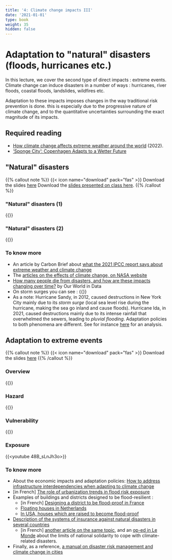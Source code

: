 ```yaml
---
title: '4: Climate change impacts III'
date: '2021-01-01'
type: book
weight: 35
hidden: false
---
```


# Adaptation to "natural" disasters (floods, hurricanes etc.)

<!--more-->
In this lecture, we cover the second type of direct impacts : extreme events. Climate change can induce  disasters in a number of ways : hurricanes, river floods, coastal floods, landslides, wildfires etc.

Adaptation to these impacts imposes changes in the way traditional risk prevention is done. this is especially due to the progressive nature of climate change, and to the quantitative uncertainties surrounding the exact magnitude of its impacts.

## Required reading

- [How climate change affects extreme weather around the world](https://www.carbonbrief.org/mapped-how-climate-change-affects-extreme-weather-around-the-world/?utm_campaign=Weekly%20Briefing&utm_content=20220822&utm_medium=email&utm_source=Revue%20newsletter) (2022).
- [‘Sponge City’: Copenhagen Adapts to a Wetter Future](https://e360.yale.edu/features/copenhagen-sponge-cities)

## "Natural" disasters
{{% callout note %}}
{{< icon name="download" pack="fas" >}} Download the slides [here](http://www.centre-cired.fr/wp-content/uploads/2021/09/course-catnat.pdf)
Download the [slides presented on class here](https://www.centre-cired.fr/wp-content/uploads/2024/02/return-period.pdf).
{{% /callout %}}

### "Natural" disasters (1)
{{<youtube chefob0ptu4>}}
### "Natural" disasters (2)
{{<youtube inJlrw4dWLs>}}

### To know more
- An article by Carbon Brief about [what the 2021 IPCC report says about extreme weather and climate change](https://www.carbonbrief.org/explainer-what-the-new-ipcc-report-says-about-extreme-weather-and-climate-change)
- The [articles on the effects of climate change, on NASA website](https://climate.nasa.gov/effects/)
- [How many people die from disasters, and how are these impacts changing over time?](https://ourworldindata.org/natural-disasters) by Our World in Data
- On storm surges you can see :
{{<youtube bBa9bVYKLP0>}}
- As a note: Hurricane Sandy, in 2012, caused destructions in New York City mainly due to its *storm surge* (local sea level rise during the hurricane, making the sea go inland and cause floods). Hurricane Ida, in 2021, caused destructions mainly due to its intense rainfall that overwhelmed the sewers, leading to *pluvial flooding*. Adaptation policies to both phenomena are different. See for instance [here](https://www.technologyreview.com/2021/09/03/1034315/ida-dodged-nyc-flood-defenses-climate-change-storm/) for an analysis.

## Adaptation to extreme events 
{{% callout note %}}
{{< icon name="download" pack="fas" >}} Download the slides [here](http://www.centre-cired.fr/wp-content/uploads/2021/09/course-catnat-adaptation.pdf)
{{% /callout %}}

### Overview
{{<youtube wdMzTYRFk6E>}}
### Hazard
{{<youtube gtyexWn_js8>}}
### Vulnerability
{{<youtube TZIEyB1tS9I>}}
### Exposure
{{<youtube 48B_sLnJh3o>}}

 
### To know more
- About the economic impacts and adaptation policies: [How to address infrastructure interdependencies when adapting to climate change](https://www.c40knowledgehub.org/s/article/How-to-address-infrastructure-interdependencies-when-adapting-to-climate-change?language=en_US)
- [in French] [The role of urbanization trends in flood risk exposure](https://www.lemonde.fr/climat/article/2018/10/16/l-urbanisation-joue-un-role-dans-l-augmentation-des-risques-lies-aux-inondations_5370315_1652612.html)
- Examples of buildings and districts designed to be flood-resilient :     
  - [in French] [Designing a district to be flood-proof in France](https://www.institutparisregion.fr/fileadmin/NewEtudes/Etude_1234/NR_709_web.pdf) 
  - [Floating houses in Netherlands](https://psmag.com/environment/are-the-floating-houses-of-the-netherlands-a-solution-against-the-rising-seas)
  - [In USA, houses which are raised to become flood-proof](https://www.nytimes.com/2024/12/27/realestate/home-lifts-flooding-climate-change.html)
- [Description of the systems of insurance against natural disasters in several countries](https://www.sciencedirect.com/science/article/pii/S221242091530159X)
  - [in French] [another article on the same topic](https://www.cairn.info/revue-vie-et-sciences-de-l-entreprise-2014-1-page-60.htm?contenu=article), and an [op-ed in Le Monde](https://www.lemonde.fr/idees/article/2021/01/30/assurer-des-biens-dans-un-climat-deregle-coutera-de-plus-en-plus-cher_6068196_3232.html) about the limits of national solidarity to cope with climate-related disasters.
- Finally, as a reference, [a manual on disaster risk management and climate change in cities](https://uccrn.ei.columbia.edu/sites/default/files/content/pubs/ARC3.2-PDF-Chapter-3-Disasters-and-Risk-wecompress.com_.pdf)



